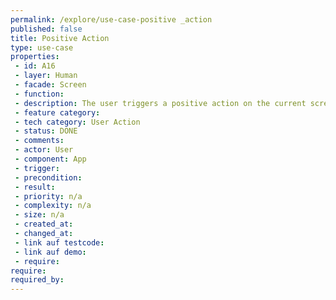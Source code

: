 ```yaml
---
permalink: /explore/use-case-positive _action
published: false
title: Positive Action
type: use-case
properties:
 - id: A16
 - layer: Human
 - facade: Screen
 - function: 
 - description: The user triggers a positive action on the current screen, i.e. a submit or approval . There should be a show/navigation use case before using this use case (to define the screen).
 - feature category: 
 - tech category: User Action
 - status: DONE
 - comments: 
 - actor: User
 - component: App
 - trigger: 
 - precondition: 
 - result: 
 - priority: n/a
 - complexity: n/a
 - size: n/a
 - created_at: 
 - changed_at: 
 - link auf testcode: 
 - link auf demo: 
 - require: 
require:
required_by:
---
```

